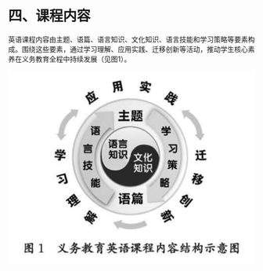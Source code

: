 # 四、课程内容

英语课程内容由主题、语篇、语言知识、文化知识、语言技能和学习策略等要素构成。围绕这些要素，通过学习理解、应用实践、迁移创新等活动，推动学生核心素养在义务教育全程中持续发展（见图1）。

![t1](img/t1.jpg)